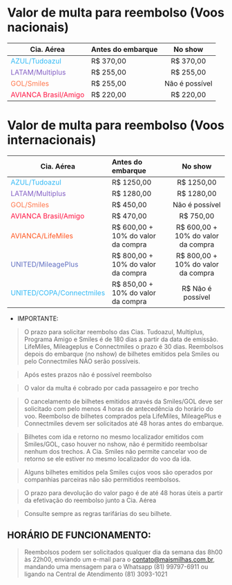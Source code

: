 # Valor de multa para reembolso (Voos nacionais)

| Cia. Aérea                                              | Antes do embarque |    No show     |
| ------------------------------------------------------- | :---------------- | :------------: |
| <span style="color: #35baf6">AZUL/Tudoazul</span>       | R$ 370,00         |   R$ 370,00    |
| <span style="color: #8561c5">LATAM/Multiplus</span>     | R$ 255,00         |   R$ 255,00    |
| <span style="color: #ff784e">GOL/Smiles</span>          | R$ 255,00         | Não é possível |
| <span style="color:#ff1744">AVIANCA Brasil/Amigo</span> | R$ 220,00         |   R$ 220,00    |

# Valor de multa para reembolso (Voos internacionais)

| Cia. Aérea                                                   | Antes do embarque                  |              No show               |
| ------------------------------------------------------------ | :--------------------------------- | :--------------------------------: |
| <span style="color: #35baf6">AZUL/Tudoazul</span>            | R$ 1250,00                         |             R$ 1250,00             |
| <span style="color: #8561c5">LATAM/Multiplus</span>          | R$ 1280,00                         |             R$ 1280,00             |
| <span style="color: #ff784e">GOL/Smiles</span>               | R$ 450,00                          |           Não é possível           |
| <span style="color:#ff1744">AVIANCA Brasil/Amigo</span>      | R$ 470,00                          |             R$ 750,00              |
| <span style="color: #ff5722">AVIANCA/LifeMiles</span>        | R$ 600,00 + 10% do valor da compra | R$ 600,00 + 10% do valor da compra |
| <span style="color: #6573c3">UNITED/MileagePlus</span>       | R$ 800,00 + 10% do valor da compra | R$ 800,00 + 10% do valor da compra |
| <span style="color: #35baf6">UNITED/COPA/Connectmiles</span> | R$ 850,00 + 10% do valor da compra |         R$ Não é possível          |

- IMPORTANTE:

> O prazo para solicitar reembolso das Cias. Tudoazul, Multiplus, Programa Amigo e Smiles é de 180 dias a partir da data de emissão. LifeMiles, Mileageplus e Connectmiles o prazo é 30 dias. Reembolsos depois do embarque (no nshow) de bilhetes emitidos pela Smiles ou pelo Connectmiles NÃO serão possíveis.

> Após estes prazos não é possível reembolso

> O valor da multa é cobrado por cada passageiro e por trecho

> O cancelamento de bilhetes emitidos através da Smiles/GOL deve ser solicitado com pelo menos 4 horas de antecedência do horário do voo. Reembolso de bilhetes comprados pela LifeMiles, MileagePlus e Connectmiles devem ser solicitados até 48 horas antes do embarque.

> Bilhetes com ida e retorno no mesmo localizador emitidos com Smiles/GOL, caso houver no nshow, não é permitido reembolsar nenhum dos trechos. A Cia. Smiles não permite cancelar voo de retorno se ele estiver no mesmo localizador do voo da ida.

> Alguns bilhetes emitidos pela Smiles cujos voos são operados por companhias parceiras não são permitidos reembolsos.

> O prazo para devolução do valor pago é de até 48 horas úteis a partir da efetivação do reembolso junto a Cia. Aérea

> Consulte sempre as regras tarifárias do seu bilhete.

## HORÁRIO DE FUNCIONAMENTO:

> Reembolsos podem ser solicitados qualquer dia da semana das 8h00 às 22h00, enviando um e-mail para o contato@maismilhas.com.br, mandando uma mensagem para o Whatsapp (81) 99797-6911 ou ligando na Central de Atendimento (81) 3093-1021
